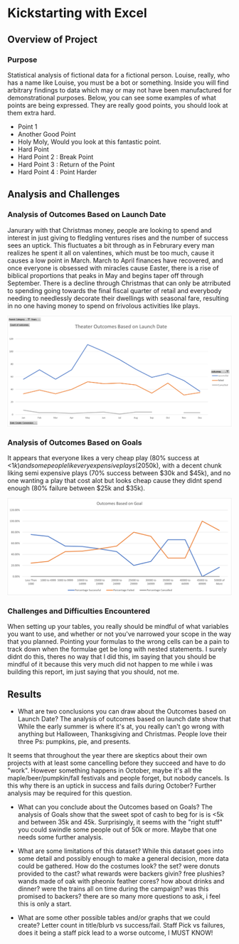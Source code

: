 # Kickstarting with Excel

## Overview of Project

### Purpose

Statistical analysis of fictional data for a fictional person. Louise, really, who has a name like Louise, you must be a bot or something. Inside you will find arbitrary findings to data which may or may not have been manufactured for demonstrational purposes.  Below, you can see some examples of what points are being expressed.  They are really good points, you should look at them extra hard.

* Point 1
* Another Good Point
* Holy Moly, Would you look at this fantastic point.
* Hard Point
* Hard Point 2 : Break Point
* Hard Point 3 : Return of the Point
* Hard Point 4 : Point Harder

## Analysis and Challenges

### Analysis of Outcomes Based on Launch Date

Janurary with that Christmas money, people are looking to spend and interest in just giving to fledgling ventures rises and the number of success sees an uptick.  This fluctuates a bit through as in Februrary every man realizes he spent it all on valentines, which must be too much, cause it causes a low point in March.  March to April finances have recovered, and once everyone is obsessed with miracles cause Easter, there is a rise of biblical proportions that peaks in May and begins taper off through September.  There is a decline through Christmas that can only be atrributed to spending going towards the final fiscal quarter of retail and everybody needing to needlessly decorate their dwellings with seasonal fare, resulting in no one having money to spend on frivolous activities like plays.

![image_name](resources/Theater_Outcomes_vs_Launch.png)

### Analysis of Outcomes Based on Goals

It appears that everyone likes a very cheap play (80% success at <$1k) and some people like very expensive plays(20% success at >$50k), with a decent chunk liking semi expensive plays (70% success between $30k and $45k), and no one wanting a play that cost alot but looks cheap cause they didnt spend enough (80% failure between $25k and $35k).

![image_name](resources/Outcomes_vs_Goals.png)

### Challenges and Difficulties Encountered

When setting up your tables, you really should be mindful of what variables you want to use, and whether or not you've narrowed your scope in the way that you planned.  Pointing your formulas to the wrong cells can be a pain to track down when the formulae get be long with nested statements.  I surely didnt do this, theres no way that I did this, im saying that you should be mindful of it because this very much did not happen to me while i was building this report, im just saying that you should, not me.

## Results

- What are two conclusions you can draw about the Outcomes based on Launch Date?
 The analysis of outcomes based on launch date show that While the early summer is where it's at, you really can't go wrong with anything but Halloween, Thanksgiving and Christmas.  People love their three Ps: pumpkins, pie, and presents.  
 
 It seems that throughout the year there are skeptics about their own projects with at least some cancelling before they succeed and have to do "work".  However something happens in October, maybe it's all the maple/beer/pumpkin/fall festivals and people forget, but nobody cancels.  Is this why there is an uptick in success and fails during October?  Further analysis may be required for this question.
 
- What can you conclude about the Outcomes based on Goals?
 The analysis of Goals show that the sweet spot of cash to beg for is is <5k and between 35k and 45k.  Surprisingly, it seems with the "right stuff" you could swindle some people out of 50k or more.  Maybe that one needs some further analysis.

- What are some limitations of this dataset?
 While this dataset goes into some detail and possibly enough to make a general decision, more data could be gathered.  How do the costumes look? the set? were donuts provided to the cast?  what rewards were backers givin?  free plushies? wands made of oak with pheonix feather cores? how about drinks and dinner?  were the trains all on time during the campaign? was this promised to backers? there are so many more questions to ask, i feel this is only a start.  
- What are some other possible tables and/or graphs that we could create?
 Letter count in title/blurb vs success/fail.  Staff Pick vs failures, does it being a staff pick lead to a worse outcome, I MUST KNOW!
